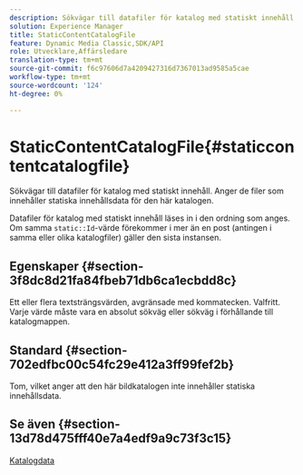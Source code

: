 ```yaml
---
description: Sökvägar till datafiler för katalog med statiskt innehåll. Anger de filer som innehåller statiska innehållsdata för den här katalogen.
solution: Experience Manager
title: StaticContentCatalogFile
feature: Dynamic Media Classic,SDK/API
role: Utvecklare,Affärsledare
translation-type: tm+mt
source-git-commit: f6c97606d7a4209427316d7367013ad9585a5cae
workflow-type: tm+mt
source-wordcount: '124'
ht-degree: 0%

---
```



# StaticContentCatalogFile{#staticcontentcatalogfile}

Sökvägar till datafiler för katalog med statiskt innehåll. Anger de filer som innehåller statiska innehållsdata för den här katalogen.

Datafiler för katalog med statiskt innehåll läses in i den ordning som anges. Om samma `static::Id`-värde förekommer i mer än en post (antingen i samma eller olika katalogfiler) gäller den sista instansen.

## Egenskaper {#section-3f8dc8d21fa84fbeb71db6ca1ecbdd8c}

Ett eller flera textsträngsvärden, avgränsade med kommatecken. Valfritt. Varje värde måste vara en absolut sökväg eller sökväg i förhållande till katalogmappen.

## Standard {#section-702edfbc00c54fc29e412a3ff99fef2b}

Tom, vilket anger att den här bildkatalogen inte innehåller statiska innehållsdata.

## Se även {#section-13d78d475fff40e7a4edf9a9c73f3c15}

[Katalogdata](../../../../../is-api/image-catalog/image-serving-api-ref/c-image-catalog-reference/c-overview/c-catalog-data-fields/c-catalog-data-fields.md#concept-b19581028ec44f98b9f5943624403d29)
